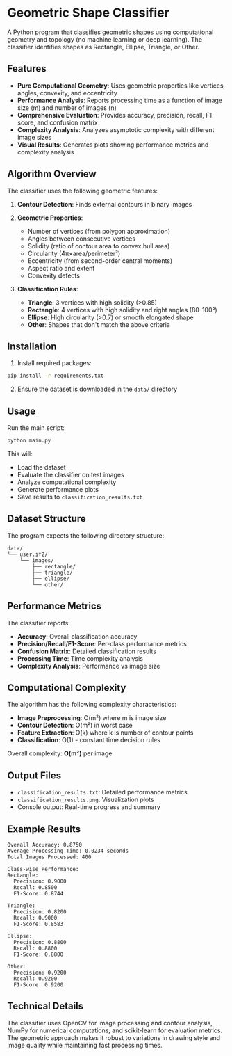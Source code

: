 # Geometric Shape Classifier

A Python program that classifies geometric shapes using computational geometry and topology (no machine learning or deep learning). The classifier identifies shapes as Rectangle, Ellipse, Triangle, or Other.

## Features

- **Pure Computational Geometry**: Uses geometric properties like vertices, angles, convexity, and eccentricity
- **Performance Analysis**: Reports processing time as a function of image size (m) and number of images (n)
- **Comprehensive Evaluation**: Provides accuracy, precision, recall, F1-score, and confusion matrix
- **Complexity Analysis**: Analyzes asymptotic complexity with different image sizes
- **Visual Results**: Generates plots showing performance metrics and complexity analysis

## Algorithm Overview

The classifier uses the following geometric features:

1. **Contour Detection**: Finds external contours in binary images
2. **Geometric Properties**:
   - Number of vertices (from polygon approximation)
   - Angles between consecutive vertices
   - Solidity (ratio of contour area to convex hull area)
   - Circularity (4π×area/perimeter²)
   - Eccentricity (from second-order central moments)
   - Aspect ratio and extent
   - Convexity defects

3. **Classification Rules**:
   - **Triangle**: 3 vertices with high solidity (>0.85)
   - **Rectangle**: 4 vertices with high solidity and right angles (80-100°)
   - **Ellipse**: High circularity (>0.7) or smooth elongated shape
   - **Other**: Shapes that don't match the above criteria

## Installation

1. Install required packages:
```bash
pip install -r requirements.txt
```

2. Ensure the dataset is downloaded in the `data/` directory

## Usage

Run the main script:
```bash
python main.py
```

This will:
- Load the dataset
- Evaluate the classifier on test images
- Analyze computational complexity
- Generate performance plots
- Save results to `classification_results.txt`

## Dataset Structure

The program expects the following directory structure:
```
data/
└── user.if2/
    └── images/
        ├── rectangle/
        ├── triangle/
        ├── ellipse/
        └── other/
```

## Performance Metrics

The classifier reports:
- **Accuracy**: Overall classification accuracy
- **Precision/Recall/F1-Score**: Per-class performance metrics
- **Confusion Matrix**: Detailed classification results
- **Processing Time**: Time complexity analysis
- **Complexity Analysis**: Performance vs image size

## Computational Complexity

The algorithm has the following complexity characteristics:
- **Image Preprocessing**: O(m²) where m is image size
- **Contour Detection**: O(m²) in worst case
- **Feature Extraction**: O(k) where k is number of contour points
- **Classification**: O(1) - constant time decision rules

Overall complexity: **O(m²)** per image

## Output Files

- `classification_results.txt`: Detailed performance metrics
- `classification_results.png`: Visualization plots
- Console output: Real-time progress and summary

## Example Results

```
Overall Accuracy: 0.8750
Average Processing Time: 0.0234 seconds
Total Images Processed: 400

Class-wise Performance:
Rectangle:
  Precision: 0.9000
  Recall: 0.8500
  F1-Score: 0.8744

Triangle:
  Precision: 0.8200
  Recall: 0.9000
  F1-Score: 0.8583

Ellipse:
  Precision: 0.8800
  Recall: 0.8800
  F1-Score: 0.8800

Other:
  Precision: 0.9200
  Recall: 0.9200
  F1-Score: 0.9200
```

## Technical Details

The classifier uses OpenCV for image processing and contour analysis, NumPy for numerical computations, and scikit-learn for evaluation metrics. The geometric approach makes it robust to variations in drawing style and image quality while maintaining fast processing times.
